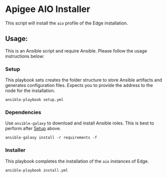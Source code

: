 # Apigee AIO Installer
This script will install the `aio` profile of the Edge installation. 

## Usage: 
This is an Ansible script and require Ansible. Please follow the usage instructions below:

### Setup 
This playbook sets creates the folder structure to store Ansible artifacts and generates 
configuration files. Expects you to provide the address to the node for the installation. 

    ansible-playbook setup.yml
    
### Dependencies
Use `ansible-galaxy` to download and install Ansible roles. This is best to perform after [Setup](setup)
above. 
    
    ansible-galaxy install -r requirements -f
    
### Installer
This playbook completes the installation of the `aio` instances of Edge.

    
    ansible-playbook install.yml 

